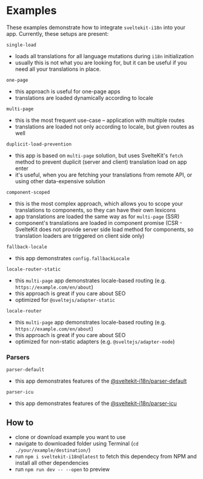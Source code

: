 # Examples

These examples demonstrate how to integrate `sveltekit-i18n` into your app. Currently, these setups are present:

`single-load`
- loads all translations for all language mutations during `i18n` initialization
- usually this is not what you are looking for, but it can be useful if you need all your translations in place.

`one-page`
- this approach is useful for one-page apps
- translations are loaded dynamically according to locale

`multi-page`
- this is the most frequent use-case – application with multiple routes
- translations are loaded not only according to locale, but given routes as well

`duplicit-load-prevention`
- this app is based on `multi-page` solution, but uses SvelteKit's `fetch` method to prevent duplicit (server and client) translation load on app enter
- it's useful, when you are fetching your translations from remote API, or using other data-expensive solution

`component-scoped`
- this is the most complex approach, which allows you to scope your translations to components, so they can have their own lexicons
- app translations are loaded the same way as for `multi-page` (SSR)
- component's translations are loaded in component promise (CSR - SvelteKit does not provide server side load method for components, so translation loaders are triggered on client side only)

`fallback-locale`
- this app demonstrates `config.fallbackLocale`

`locale-router-static`
- this `multi-page` app demonstrates locale-based routing (e.g. `https://example.com/en/about`)
- this approach is great if you care about SEO
- optimized for `@sveltejs/adapter-static`

`locale-router`
- this `multi-page` app demonstrates locale-based routing (e.g. `https://example.com/en/about`)
- this approach is great if you care about SEO
- optimized for non-static adapters (e.g. `@sveltejs/adapter-node`)

### Parsers
`parser-default`
- this app demonstrates features of the [@sveltekit-i18n/parser-default](https://github.com/sveltekit-i18n/parsers/blob/master/parser-default)

`parser-icu`
- this app demonstrates features of the [@sveltekit-i18n/parser-icu](https://github.com/sveltekit-i18n/parsers/blob/master/parser-icu)

## How to

- clone or download example you want to use
- navigate to downloaded folder using Terminal (`cd ./your/example/destination/`)
- run `npm i sveltekit-i18n@latest` to fetch this dependecy from NPM and install all other dependencies
- run `npm run dev -- --open` to preview
